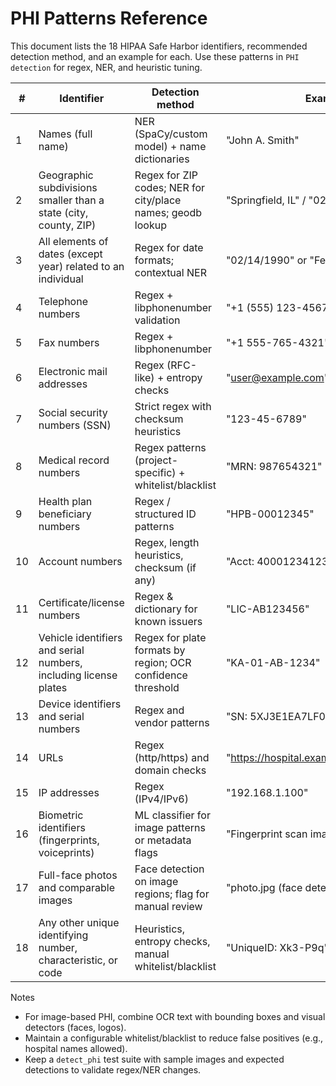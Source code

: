 # PHI Patterns Reference

This document lists the 18 HIPAA Safe Harbor identifiers, recommended detection method, and an example for each. Use these patterns in `PHI detection` for regex, NER, and heuristic tuning.

| # | Identifier | Detection method | Example |
|---|------------|------------------|---------|
| 1 | Names (full name) | NER (SpaCy/custom model) + name dictionaries | "John A. Smith" |
| 2 | Geographic subdivisions smaller than a state (city, county, ZIP) | Regex for ZIP codes; NER for city/place names; geodb lookup | "Springfield, IL" / "02139" |
| 3 | All elements of dates (except year) related to an individual | Regex for date formats; contextual NER | "02/14/1990" or "Feb 14" |
| 4 | Telephone numbers | Regex + libphonenumber validation | "+1 (555) 123-4567" |
| 5 | Fax numbers | Regex + libphonenumber | "+1 555-765-4321" |
| 6 | Electronic mail addresses | Regex (RFC-like) + entropy checks | "user@example.com" |
| 7 | Social security numbers (SSN) | Strict regex with checksum heuristics | "123-45-6789" |
| 8 | Medical record numbers | Regex patterns (project-specific) + whitelist/blacklist | "MRN: 987654321" |
| 9 | Health plan beneficiary numbers | Regex / structured ID patterns | "HPB-00012345" |
| 10 | Account numbers | Regex, length heuristics, checksum (if any) | "Acct: 4000123412341234" |
| 11 | Certificate/license numbers | Regex & dictionary for known issuers | "LIC-AB123456" |
| 12 | Vehicle identifiers and serial numbers, including license plates | Regex for plate formats by region; OCR confidence threshold | "KA-01-AB-1234" |
| 13 | Device identifiers and serial numbers | Regex and vendor patterns | "SN: 5XJ3E1EA7LF000000" |
| 14 | URLs | Regex (http/https) and domain checks | "https://hospital.example.org/patient/123" |
| 15 | IP addresses | Regex (IPv4/IPv6) | "192.168.1.100" |
| 16 | Biometric identifiers (fingerprints, voiceprints) | ML classifier for image patterns or metadata flags | "Fingerprint scan image" |
| 17 | Full-face photos and comparable images | Face detection on image regions; flag for manual review | "photo.jpg (face detected)" |
| 18 | Any other unique identifying number, characteristic, or code | Heuristics, entropy checks, manual whitelist/blacklist | "UniqueID: Xk3-P9q" |

Notes

- For image-based PHI, combine OCR text with bounding boxes and visual detectors (faces, logos).
- Maintain a configurable whitelist/blacklist to reduce false positives (e.g., hospital names allowed).
- Keep a `detect_phi` test suite with sample images and expected detections to validate regex/NER changes.
